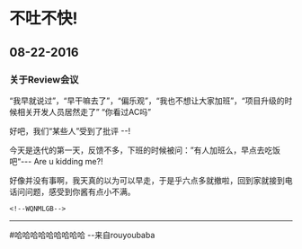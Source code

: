 # 不吐不快!

## 08-22-2016

### 关于Review会议
“我早就说过”，“早干嘛去了”，“偏乐观”，“我也不想让大家加班”，“项目升级的时候相关开发人员居然走了”
“你看过AC吗”

好吧，我们“某些人”受到了批评 --!

今天是迭代的第一天，反馈不多，下班的时候被问：”有人加班么，早点去吃饭吧“---
Are u kidding me?!

好像并没有事啊，我天真的以为可以早走，于是乎六点多就撤啦，回到家就接到电话问问题，感受到你酱有点小不满。

<code>\<!--WQNMLGB--></code>



--------------------------------------------------------

#哈哈哈哈哈哈哈哈哈
 --来自rouyoubaba
